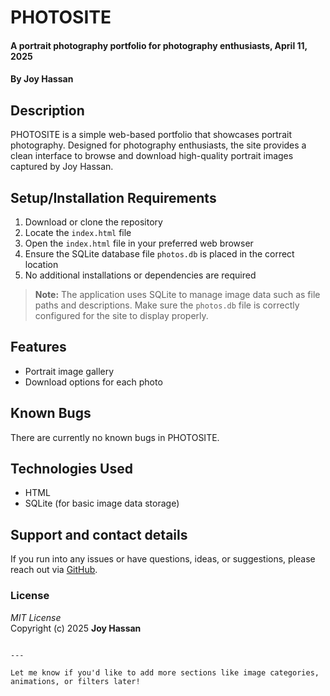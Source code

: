 
# PHOTOSITE  
#### A portrait photography portfolio for photography enthusiasts, April 11, 2025  
#### By **Joy Hassan**

## Description  
PHOTOSITE is a simple web-based portfolio that showcases portrait photography. Designed for photography enthusiasts, the site provides a clean interface to browse and download high-quality portrait images captured by Joy Hassan.

## Setup/Installation Requirements  
1. Download or clone the repository  
2. Locate the `index.html` file  
3. Open the `index.html` file in your preferred web browser  
4. Ensure the SQLite database file `photos.db` is placed in the correct location  
5. No additional installations or dependencies are required

> **Note:** The application uses SQLite to manage image data such as file paths and descriptions. Make sure the `photos.db` file is correctly configured for the site to display properly.

## Features  
* Portrait image gallery  
* Download options for each photo  

## Known Bugs  
There are currently no known bugs in PHOTOSITE.

## Technologies Used  
* HTML  
* SQLite (for basic image data storage)

## Support and contact details  
If you run into any issues or have questions, ideas, or suggestions, please reach out via [GitHub](https://github.com).

### License  
*MIT License*  
Copyright (c) 2025 **Joy Hassan**
```

---

Let me know if you'd like to add more sections like image categories, animations, or filters later!
